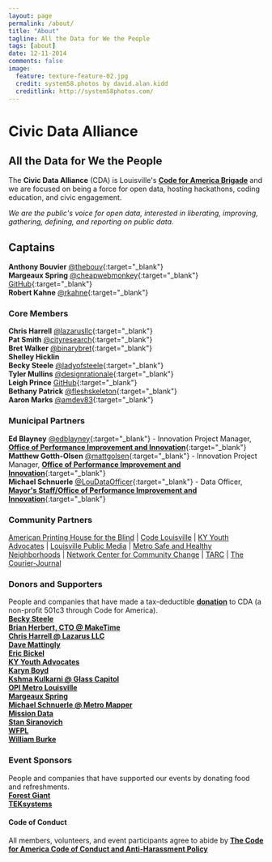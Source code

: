 ```yaml
---
layout: page
permalink: /about/
title: "About"
tagline: All the Data for We the People
tags: [about]
date: 12-11-2014
comments: false
image:
  feature: texture-feature-02.jpg
  credit: system58.photos by david.alan.kidd
  creditlink: http://system58photos.com/
---
```

# Civic Data Alliance  
## All the Data for We the People  
The __Civic Data Alliance__ (CDA) is Louisville's [__Code for America Brigade__](http://brigade.codeforamerica.org/brigade/Civic-Data-Alliance/) and we are focused on being a force for open data, hosting hackathons, coding education, and civic engagement.

*We are the public's voice for open data, interested in liberating, improving, gathering, defining, and reporting on public data.*  

## Captains  
__Anthony Bouvier__ [@thebouv](https://twitter.com/thebouv){:target="_blank"}  
__Margeaux Spring__  [@cheapwebmonkey](https://twitter.com/cheapwebmonkey){:target="_blank"} [GitHub](https://github.com/cheapwebmonkey){:target="_blank"}  
__Robert Kahne__  [@rkahne](https://twitter.com/rkahne){:target="_blank"}  

### Core Members  
__Chris Harrell__  [@lazarusllc](https://twitter.com/LazarusLLC){:target="_blank"}  
__Pat Smith__ [@cityresearch](https://twitter.com/CityResearch){:target="_blank"}  
__Bret Walker__ [@binarybret](https://twitter.com/BinaryBret){:target="_blank"}  
__Shelley Hicklin__  
__Becky Steele__ [@ladyofsteele](https://twitter.com/ladyofsteele){:target="_blank"}    
__Tyler Mullins__ [@designrationale](https://twitter.com/designrationale){:target="_blank"}  
__Leigh Prince__ [GitHub](https://github.com/leighPri){:target="_blank"}  
__Bethany Patrick__ [@fleshskeleton](https://twitter.com/fleshskeleton){:target="_blank"}  
__Aaron Marks__ [@amdev83](https://twitter.com/amdev83){:target="_blank"}   

### Municipal Partners  
__Ed Blayney__ [@edblayney](https://twitter.com/edblayney){:target="_blank"} - Innovation Project Manager, [__Office of Performance Improvement and Innovation__](https://louisvilleky.gov/government/performance-improvement-innovation/about-us){:target="_blank"}  
__Matthew Gotth-Olsen__ [@mattgolsen](https://twitter.com/mattgolsen){:target="_blank"} - Innovation Project Manager, [__Office of Performance Improvement and Innovation__](https://louisvilleky.gov/government/performance-improvement-innovation/about-us){:target="_blank"}  
__Michael Schnuerle__ [@LouDataOfficer](http://www.twitter.com/LouDataOfficer){:target="_blank"} - Data Officer, [__Mayor's Staff/Office of Performance Improvement and Innovation__](http://louisvilleky.gov/government/mayor-greg-fischer/mayors-staff){:target="_blank"}

### Community Partners    
[American Printing House for the Blind](http://www.aph.org/) | [Code Louisville](http://www.codelouisville.org/) | [KY Youth Advocates](http://kyyouth.org/) | [Louisville Public Media](http://louisvillepublicmedia.org/) | [Metro Safe and Healthy Neighborhoods](https://louisvilleky.gov/government/safe-neighborhoods) | [Network Center for Community Change](http://makechangetogether.org/) | [TARC](http://ridetarc.org/) | [The Courier-Journal](http://www.courier-journal.com/)

### Donors and Supporters  
People and companies that have made a tax-deductible <a href="http://bit.ly/GiveCDA">__donation__</a> to CDA (a non-profit 501c3 through Code for America).  
[__Becky Steele__](https://twitter.com/ladyofsteele)  
[__Brian Herbert, CTO @ MakeTime__](https://www.maketime.io/)  
[__Chris Harrell @ Lazarus LLC__](http://www.lazarusllc.com/)  
[__Dave Mattingly__](https://www.linkedin.com/in/blackwyrm)  
[__Eric Bickel__](https://twitter.com/eric_bickel/)  
[__KY Youth Advocates__](http://kyyouth.org/)  
[__Karyn Boyd__](https://twitter.com/karynboydTLH)  
[__Kshma Kulkarni @ Glass Capitol__](http://www.glasscapitol.org/)  
[__OPI Metro Louisville__](https://louisvilleky.gov/government/performance-improvement-innovation)  
[__Margeaux Spring__](https://twitter.com/cheapwebmonkey)  
[__Michael Schnuerle @ Metro Mapper__](https://twitter.com/metromapper)  
[__Mission Data__](http://www.missiondata.com/)  
[__Stan Siranovich__](http://www.LinkedIn.com/in/StanSiranovich)  
[__WFPL__](http://www.wfpl.org/)  
[__William Burke__](http://billstron.com/)

### Event Sponsors
People and companies that have supported our events by donating food and refreshments.  
[__Forest Giant__](https://www.forestgiant.com/)  
[__TEKsystems__](https://www.teksystems.com/)  

<!-- **History and Leadership**  
Louisville's Code for America Brigade was founded in December of 2012 by Michael Schnuerle after partnering with Louisville Metro since 2011 to open crime, restaurant, and permit data, creating interactive maps for the city, and advising on the city's open data portal launch in October 2011.

On September 2013, the Civic Data Alliance was created by [Patrick Smith](http://citycollaborative.org/), [Bret Walker](http://www.louiewatch.com/), [Chris Harrell](http://www.lazarusllc.com/) and [Michael Schnuerle](http://www.yourmapper.com/) to be a voice for citizens.

The CDA was merged with the Louisville Brigade in May 2014 when it became a Member CfA Brigade.

In December 2014 we reached official Brigade status with Code for America.

As of June 2015, over 300 people and volunteers have participated in our hackathons, meetups, and events.  Thank you!

We've had **16 meetups**, run **9 hackathons**, worked on **35 civic public projects**, and donated over **7,000 hours** of volunteer time to the community! -->
#### Code of Conduct  
All members, volunteers, and event participants agree to abide by [__The Code for America Code of Conduct and Anti-Harassment Policy__](https://github.com/codeforamerica/codeofconduct)
